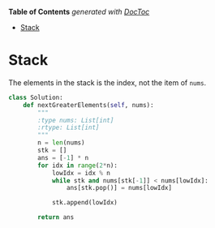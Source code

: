 <!-- START doctoc generated TOC please keep comment here to allow auto update -->
<!-- DON'T EDIT THIS SECTION, INSTEAD RE-RUN doctoc TO UPDATE -->
**Table of Contents**  *generated with [DocToc](https://github.com/thlorenz/doctoc)*

- [Stack](#stack)

<!-- END doctoc generated TOC please keep comment here to allow auto update -->

# Stack

The elements in the stack is the index, not the item of `nums`.

```python
class Solution:
    def nextGreaterElements(self, nums):
        """
        :type nums: List[int]
        :rtype: List[int]
        """
        n = len(nums)
        stk = []
        ans = [-1] * n
        for idx in range(2*n):
            lowIdx = idx % n
            while stk and nums[stk[-1]] < nums[lowIdx]:
                ans[stk.pop()] = nums[lowIdx]

            stk.append(lowIdx)

        return ans
```
